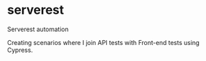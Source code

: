 # serverest
Serverest automation

Creating scenarios where I join API tests with Front-end tests using Cypress.
